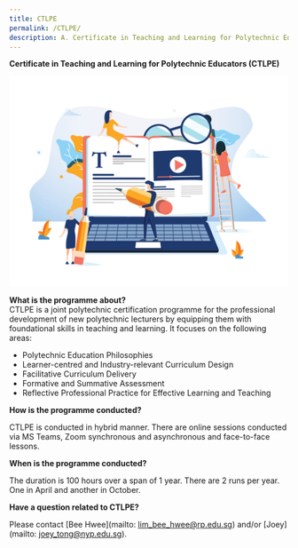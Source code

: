 ```yaml
---
title: CTLPE
permalink: /CTLPE/
description: A.	Certificate in Teaching and Learning for Polytechnic Educators (CTLPE)
---
```

**Certificate in Teaching and Learning for Polytechnic Educators (CTLPE)**

![CTLPE banner](/images/127315465_ML.jpg)

**What is the programme about?**
\
CTLPE is a joint polytechnic certification programme for the professional development of new polytechnic lecturers by equipping them with foundational skills in teaching and learning. 
It focuses on the following areas:
* Polytechnic Education Philosophies
* Learner-centred and Industry-relevant Curriculum Design
* Facilitative Curriculum Delivery
* Formative and Summative Assessment
* Reflective Professional Practice for Effective Learning and Teaching

**How is the programme conducted?**

CTLPE is conducted in hybrid manner. There are online sessions conducted via MS Teams, Zoom synchronous and asynchronous and face-to-face lessons.

**When is the programme conducted?**

The duration is 100 hours over a span of 1 year. There are 2 runs per year. One in April and another in October.

**Have a question related to CTLPE?**

Please contact [Bee Hwee](mailto: lim_bee_hwee@rp.edu.sg) and/or [Joey](mailto: joey_tong@nyp.edu.sg).